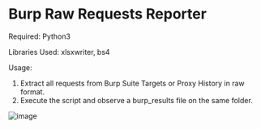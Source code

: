 # Burp Raw Requests Reporter

Required: Python3

Libraries Used: xlsxwriter, bs4

Usage: 
1. Extract all requests from Burp Suite Targets or Proxy History in raw format.
2. Execute the script and observe a burp_results file on the same folder.

![image](https://user-images.githubusercontent.com/17490996/124875597-b6f65080-dfe6-11eb-811b-c2149270e869.png)
